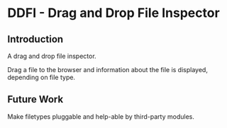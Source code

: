 DDFI - Drag and Drop File Inspector
==========

Introduction
---

A drag and drop file inspector.

Drag a file to the browser and information about the file is displayed, depending on file type.  

Future Work
---

Make filetypes pluggable and help-able by third-party modules.
